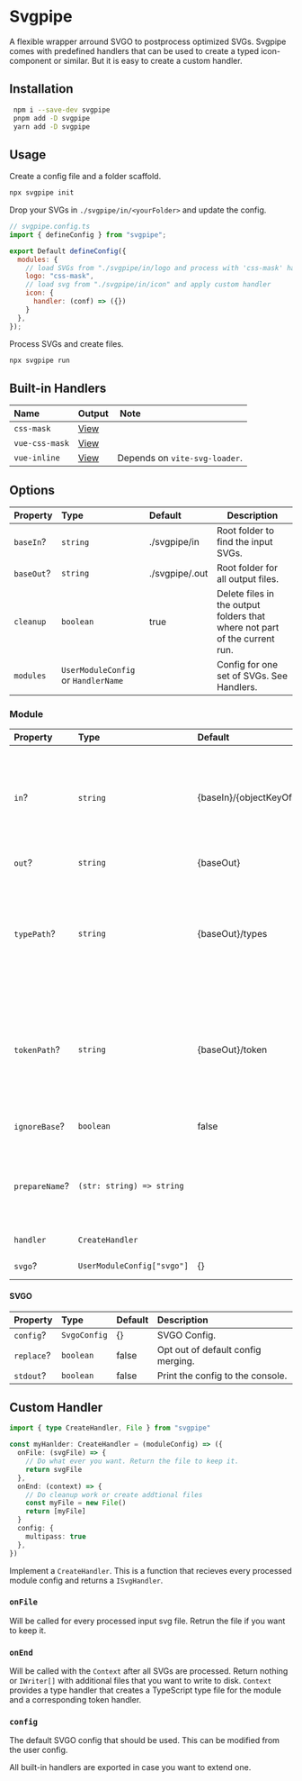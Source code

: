 # Svgpipe

A flexible wrapper arround SVGO to postprocess optimized SVGs. Svgpipe comes with predefined handlers that can be used to create a typed icon-component or similar. But it is easy to create a custom handler.

## Installation

```bash
 npm i --save-dev svgpipe
 pnpm add -D svgpipe
 yarn add -D svgpipe
```

## Usage

Create a config file and a folder scaffold.

```bash
npx svgpipe init
```

Drop your SVGs in `./svgpipe/in/<yourFolder>` and update the config.

```JavaScript
// svgpipe.config.ts
import { defineConfig } from "svgpipe";

export Default defineConfig({
  modules: {
    // load SVGs from "./svgpipe/in/logo and process with 'css-mask' handler"
    logo: "css-mask",
    // load svg from "./svgpipe/in/icon" and apply custom handler
    icon: {
      handler: (conf) => ({})
    }
  },
});

```

Process SVGs and create files.

```bash
npx svgpipe run
```

## Built-in Handlers

| Name           | Output                                                                                                       |  Note                         |
| :------------- | :----------------------------------------------------------------------------------------------------------- | :---------------------------- |
| `css-mask`     | [View](https://github.com/niklas-may/svgpipe/tree/main/src/handler/__test__/snapshots/css-mask.css.txt)      |                               |
| `vue-css-mask` | [View](https://github.com/niklas-may/svgpipe/tree/main/src/handler/__test__/snapshots/vue-css-mask.vue.txt)  |                               |
| `vue-inline`   | [View](https://github.com/niklas-may/svgpipe/tree/main/src/handler/__test__/snapshots/vue-inline.vue.txt)    | Depends on `vite-svg-loader`. |

## Options

| Property   | Type                                | Default        | Description                                                                |
| :--------- | :---------------------------------- | :------------- | -------------------------------------------------------------------------- |
| `baseIn`?  | `string`                            | ./svgpipe/in   | Root folder to find the input SVGs.                                        |
| `baseOut`? | `string`                            | ./svgpipe/.out | Root folder for all output files.                                          |
| `cleanup`  | `boolean`                           | true           | Delete files in the output folders that where not part of the current run. |
| `modules`  | `UserModuleConfig` or `HandlerName` |                | Config for one set of SVGs. See Handlers.                                  |

### Module

| Property       | Type                       | Default                      |  Description                                                                                    |
| :------------- | :------------------------- | :--------------------------- | :---------------------------------------------------------------------------------------------- |
| `in`?          | `string`                   | {baseIn}/{objectKeyOfModule} | Folder where the SVGs for this module are. If undefined, the module key will be used.           |
| `out`?         | `string`                   | {baseOut}                    | Folder for ouput.                                                                               |
| `typePath`?    | `string`                   | {baseOut}/types              | Folder for the TypeScript type file. This has a type with all the SVG names as string literals. |
| `tokenPath`?   | `string`                   | {baseOut}/token              | Folder for the TypeScript token file. This has a variable with an array with all SVG names.     |
| `ignoreBase`?  | `boolean`                  | false                        | Don't prepend the base path.                                                                    |
| `prepareName`? | `(str: string) => string`  |                              | Modify the SVG file name. The name will be used for types, classes e.g.                         |
| `handler`      | `CreateHandler`            |                              | The actual SVG handle.                                                                          |
| `svgo`?        | `UserModuleConfig["svgo"]` | {}                           | SVGO Options.                                                                                   |

#### SVGO

| Property   | Type         | Default | Description                        |
| :--------- | :----------- | :------ | :--------------------------------- |
| `config`?  | `SvgoConfig` | {}      | SVGO Config.                       |
| `replace`? | `boolean`    | false   | Opt out of default config merging. |
| `stdout`?  | `boolean`    | false   | Print the config to the console.   |

## Custom Handler

```TypeScript
import { type CreateHandler, File } from "svgpipe"

const myHanlder: CreateHandler = (moduleConfig) => ({
  onFile: (svgFile) => {
    // Do what ever you want. Return the file to keep it.
    return svgFile
  },
  onEnd: (context) => {
    // Do cleanup work or create addtional files
    const myFile = new File()
    return [myFile]
  }
  config: {
    multipass: true
  },
})
```

Implement a `CreateHandler`. This is a function that recieves every processed module config and returns a `ISvgHandler`.

### `onFile`

Will be called for every processed input svg file. Retrun the file if you want to keep it.

### `onEnd`

Will be called with the `Context` after all SVGs are processed. Return nothing or `IWriter[]` with additional files that you want to write to disk. `Context` provides a type handler that creates a TypeScript type file for the module and a corresponding token handler.

### `config`

The default SVGO config that should be used. This can be modified from the user config.

All built-in handlers are exported in case you want to extend one.
